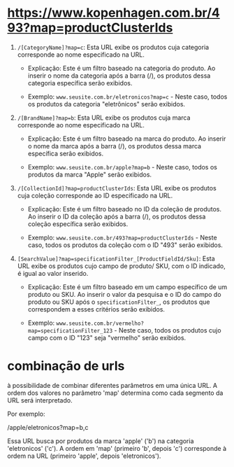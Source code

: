 # https://www.kopenhagen.com.br/493?map=productClusterIds

1. `/[CategoryName]?map=c`: Esta URL exibe os produtos cuja categoria corresponde ao nome especificado na URL.

   - Explicação: Este é um filtro baseado na categoria do produto. Ao inserir o nome da categoria após a barra (/), os produtos dessa categoria específica serão exibidos.
   
   - Exemplo: `www.seusite.com.br/eletronicos?map=c` - Neste caso, todos os produtos da categoria "eletrônicos" serão exibidos.

2. `/[BrandName]?map=b`: Esta URL exibe os produtos cuja marca corresponde ao nome especificado na URL.

   - Explicação: Este é um filtro baseado na marca do produto. Ao inserir o nome da marca após a barra (/), os produtos dessa marca específica serão exibidos.
   
   - Exemplo: `www.seusite.com.br/apple?map=b` - Neste caso, todos os produtos da marca "Apple" serão exibidos.

3. `/[CollectionId]?map=productClusterIds`: Esta URL exibe os produtos cuja coleção corresponde ao ID especificado na URL.

   - Explicação: Este é um filtro baseado no ID da coleção de produtos. Ao inserir o ID da coleção após a barra (/), os produtos dessa coleção específica serão exibidos.
   
   - Exemplo: `www.seusite.com.br/493?map=productClusterIds` - Neste caso, todos os produtos da coleção com o ID "493" serão exibidos.

4. `[SearchValue]?map=specificationFilter_[ProductFieldId/Sku]`: Esta URL exibe os produtos cujo campo de produto/ SKU, com o ID indicado, é igual ao valor inserido.

   - Explicação: Este é um filtro baseado em um campo específico de um produto ou SKU. Ao inserir o valor da pesquisa e o ID do campo do produto ou SKU após o `specificationFilter_`, os produtos que correspondem a esses critérios serão exibidos.
   
   - Exemplo: `www.seusite.com.br/vermelho?map=specificationFilter_123` - Neste caso, todos os produtos cujo campo com o ID "123" seja "vermelho" serão exibidos.


# combinação de urls

   à possibilidade de combinar diferentes parâmetros em uma única URL. A ordem dos valores no parâmetro 'map' determina como cada segmento da URL será interpretado.

Por exemplo:

/apple/eletronicos?map=b,c

Essa URL busca por produtos da marca 'apple' ('b') na categoria 'eletronicos' ('c'). A ordem em 'map' (primeiro 'b', depois 'c') corresponde à ordem na URL (primeiro 'apple', depois 'eletronicos').